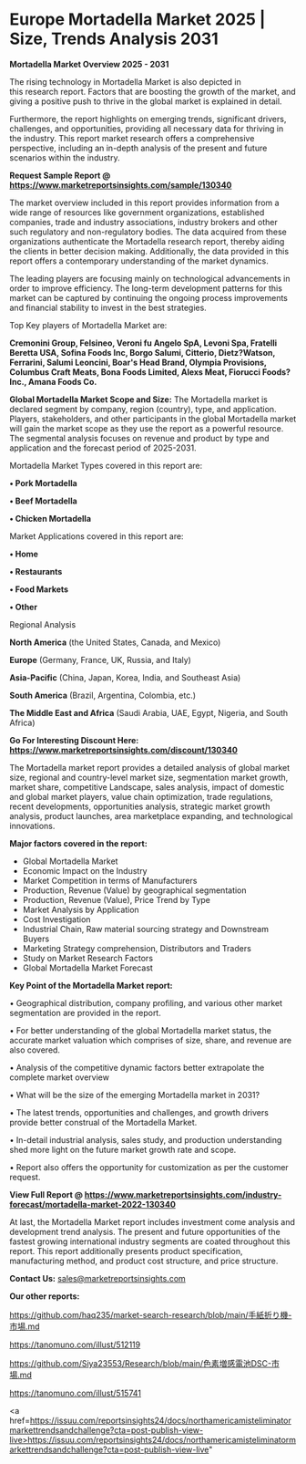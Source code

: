 # Europe Mortadella Market 2025 | Size, Trends Analysis 2031

<Strong> Mortadella Market Overview 2025 - 2031</strong>

The rising technology in Mortadella Market is also depicted in this research report. Factors that are boosting the growth of the market, and giving a positive push to thrive in the global market is explained in detail.

Furthermore, the report highlights on emerging trends, significant drivers, challenges, and opportunities, providing all necessary data for thriving in the industry. This report market research offers a comprehensive perspective, including an in-depth analysis of the present and future scenarios within the industry.

<strong>Request Sample Report @ <a href=https://www.marketreportsinsights.com/sample/130340>https://www.marketreportsinsights.com/sample/130340</a></strong>

The market overview included in this report provides information from a wide range of resources like government organizations, established companies, trade and industry associations, industry brokers and other such regulatory and non-regulatory bodies. The data acquired from these organizations authenticate the Mortadella research report, thereby aiding the clients in better decision making. Additionally, the data provided in this report offers a contemporary understanding of the market dynamics.

The leading players are focusing mainly on technological advancements in order to improve efficiency. The long-term development patterns for this market can be captured by continuing the ongoing process improvements and financial stability to invest in the best strategies.

Top Key players of Mortadella Market are:

<strong>Cremonini Group, Felsineo, Veroni fu Angelo SpA, Levoni Spa, Fratelli Beretta USA, Sofina Foods Inc, Borgo Salumi, Citterio, Dietz?Watson, Ferrarini, Salumi Leoncini, Boar's Head Brand, Olympia Provisions, Columbus Craft Meats, Bona Foods Limited, Alexs Meat, Fiorucci Foods?Inc., Amana Foods Co.</strong>

<strong><b>Global Mortadella Market Scope and Size:</b></strong>
The Mortadella market is declared segment by company, region (country), type, and application. Players, stakeholders, and other participants in the global Mortadella market will gain the market scope as they use the report as a powerful resource. The segmental analysis focuses on revenue and product by type and application and the forecast period of 2025-2031.

Mortadella Market Types covered in this report are:

<strong>• Pork Mortadella

• Beef Mortadella

• Chicken Mortadella</strong>

Market Applications covered in this report are:

<strong>• Home

• Restaurants

• Food Markets

• Other</strong> 

Regional Analysis

<strong>North America</strong> (the United States, Canada, and Mexico)

<strong>Europe</strong> (Germany, France, UK, Russia, and Italy)

<strong>Asia-Pacific</strong> (China, Japan, Korea, India, and Southeast Asia)

<strong>South America</strong> (Brazil, Argentina, Colombia, etc.)

<strong>The Middle East and Africa</strong> (Saudi Arabia, UAE, Egypt, Nigeria, and South Africa)

<strong>Go For Interesting Discount Here: <a href=https://www.marketreportsinsights.com/discount/130340>https://www.marketreportsinsights.com/discount/130340</a></strong>

The Mortadella market report provides a detailed analysis of global market size, regional and country-level market size, segmentation market growth, market share, competitive Landscape, sales analysis, impact of domestic and global market players, value chain optimization, trade regulations, recent developments, opportunities analysis, strategic market growth analysis, product launches, area marketplace expanding, and technological innovations.

<strong><b>Major factors covered in the report:</b></strong>
<ul>
  <li>Global Mortadella Market </li>
  <li>Economic Impact on the Industry</li>
  <li>Market Competition in terms of Manufacturers</li>
  <li>Production, Revenue (Value) by geographical segmentation</li>
  <li>Production, Revenue (Value), Price Trend by Type</li>
  <li>Market Analysis by Application</li>
  <li>Cost Investigation</li>
  <li>Industrial Chain, Raw material sourcing strategy and Downstream Buyers</li>
  <li>Marketing Strategy comprehension, Distributors and Traders</li>
  <li>Study on Market Research Factors</li>
  <li>Global Mortadella Market Forecast</li>
</ul>

<strong><b>Key Point of the Mortadella Market report:</b></strong>

• Geographical distribution, company profiling, and various other market segmentation are provided in the report.

• For better understanding of the global Mortadella market status, the accurate market valuation which comprises of size, share, and revenue are also covered.

• Analysis of the competitive dynamic factors better extrapolate the complete market overview

• What will be the size of the emerging Mortadella market in 2031?

• The latest trends, opportunities and challenges, and growth drivers provide better construal of the Mortadella Market.

• In-detail industrial analysis, sales study, and production understanding shed more light on the future market growth rate and scope.

• Report also offers the opportunity for customization as per the customer request.

<strong><b>View Full Report @ <a href=https://www.marketreportsinsights.com/industry-forecast/mortadella-market-2022-130340>https://www.marketreportsinsights.com/industry-forecast/mortadella-market-2022-130340</a></b></strong>


At last, the Mortadella Market report includes investment come analysis and development trend analysis. The present and future opportunities of the fastest growing international industry segments are coated throughout this report. This report additionally presents product specification, manufacturing method, and product cost structure, and price structure.

<strong>Contact Us:</strong>
sales@marketreportsinsights.com

<strong>Our other reports:</strong>

<a href=https://github.com/haq235/market-search-research/blob/main/手紙折り機-市場.md>https://github.com/haq235/market-search-research/blob/main/手紙折り機-市場.md</a>

<a href=https://tanomuno.com/illust/512119>https://tanomuno.com/illust/512119</a>

<a href=https://github.com/Siya23553/Research/blob/main/色素増感電池DSC-市場.md>https://github.com/Siya23553/Research/blob/main/色素増感電池DSC-市場.md</a>

<a href=https://tanomuno.com/illust/515741>https://tanomuno.com/illust/515741</a>

<a href=https://issuu.com/reportsinsights24/docs/northamericamisteliminatormarkettrendsandchallenge?cta=post-publish-view-live>https://issuu.com/reportsinsights24/docs/northamericamisteliminatormarkettrendsandchallenge?cta=post-publish-view-live</a>"
